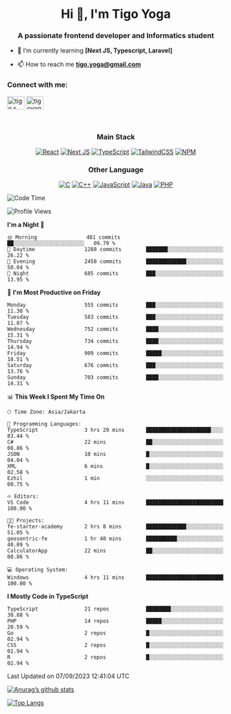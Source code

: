 
<h1 align="center">Hi 👋, I'm Tigo Yoga</h1>
<h3 align="center">A passionate frontend developer and Informatics student</h3>

- 🌱 I’m currently learning **[Next JS, Typescript, Laravel]**

- 📫 How to reach me **tigo.yoga@gmail.com**

<h3 align="left">Connect with me:</h3>
<p align="left">
<a href="https://linkedin.com/in/tigo s yoga" target="blank"><img align="center" src="https://raw.githubusercontent.com/rahuldkjain/github-profile-readme-generator/master/src/images/icons/Social/linked-in-alt.svg" alt="tigo s yoga" height="30" width="40" /></a>
<a href="https://instagram.com/tigoyoga" target="blank"><img align="center" src="https://raw.githubusercontent.com/rahuldkjain/github-profile-readme-generator/master/src/images/icons/Social/instagram.svg" alt="tigoyoga" height="30" width="40" /></a>
</p>

<br/>


<h3 align="center">Main Stack</h3>
<div align="center">
  
  <a href="">![React](https://img.shields.io/badge/react-%2320232a.svg?style=for-the-badge&logo=react&logoColor=%2361DAFB)</a>
  <a href="">![Next JS](https://img.shields.io/badge/Next-black?style=for-the-badge&logo=next.js&logoColor=white)</a>
   <a href="">![TypeScript](https://img.shields.io/badge/typescript-%23007ACC.svg?style=for-the-badge&logo=typescript&logoColor=white)</a>
  <a href="">![TailwindCSS](https://img.shields.io/badge/tailwindcss-%2338B2AC.svg?style=for-the-badge&logo=tailwind-css&logoColor=white)</a>
  <a href="">![NPM](https://img.shields.io/badge/NPM-%23000000.svg?style=for-the-badge&logo=npm&logoColor=white)</a>
</div>
<h3 align="center">Other Language</h3>
<div align="center">
  
  <a href="">![C](https://img.shields.io/badge/c-%2300599C.svg?style=for-the-badge&logo=c&logoColor=white)</a>
  <a href="">![C++](https://img.shields.io/badge/c++-%2300599C.svg?style=for-the-badge&logo=c%2B%2B&logoColor=white)</a>
  <a href="">![JavaScript](https://img.shields.io/badge/javascript-%23323330.svg?style=for-the-badge&logo=javascript&logoColor=%23F7DF1E)</a>
  <a href="">![Java](https://img.shields.io/badge/java-%23ED8B00.svg?style=for-the-badge&logo=java&logoColor=white)</a>
  <a href="">![PHP](https://img.shields.io/badge/php-%23777BB4.svg?style=for-the-badge&logo=php&logoColor=white)</a>
</div>

<!--START_SECTION:waka-->
![Code Time](http://img.shields.io/badge/Code%20Time-487%20hrs%2020%20mins-blue)

![Profile Views](http://img.shields.io/badge/Profile%20Views-3-blue)

**I'm a Night 🦉** 

```text
🌞 Morning                481 commits         ██░░░░░░░░░░░░░░░░░░░░░░░   09.79 % 
🌆 Daytime                1288 commits        ███████░░░░░░░░░░░░░░░░░░   26.22 % 
🌃 Evening                2458 commits        █████████████░░░░░░░░░░░░   50.04 % 
🌙 Night                  685 commits         ███░░░░░░░░░░░░░░░░░░░░░░   13.95 % 
```
📅 **I'm Most Productive on Friday** 

```text
Monday                   555 commits         ███░░░░░░░░░░░░░░░░░░░░░░   11.30 % 
Tuesday                  583 commits         ███░░░░░░░░░░░░░░░░░░░░░░   11.87 % 
Wednesday                752 commits         ████░░░░░░░░░░░░░░░░░░░░░   15.31 % 
Thursday                 734 commits         ████░░░░░░░░░░░░░░░░░░░░░   14.94 % 
Friday                   909 commits         █████░░░░░░░░░░░░░░░░░░░░   18.51 % 
Saturday                 676 commits         ███░░░░░░░░░░░░░░░░░░░░░░   13.76 % 
Sunday                   703 commits         ████░░░░░░░░░░░░░░░░░░░░░   14.31 % 
```


📊 **This Week I Spent My Time On** 

```text
🕑︎ Time Zone: Asia/Jakarta

💬 Programming Languages: 
TypeScript               3 hrs 29 mins       █████████████████████░░░░   83.44 % 
C#                       22 mins             ██░░░░░░░░░░░░░░░░░░░░░░░   08.86 % 
JSON                     10 mins             █░░░░░░░░░░░░░░░░░░░░░░░░   04.04 % 
XML                      6 mins              █░░░░░░░░░░░░░░░░░░░░░░░░   02.58 % 
Ezhil                    1 min               ░░░░░░░░░░░░░░░░░░░░░░░░░   00.75 % 

🔥 Editors: 
VS Code                  4 hrs 11 mins       █████████████████████████   100.00 % 

🐱‍💻 Projects: 
fe-starter-academy       2 hrs 8 mins        █████████████░░░░░░░░░░░░   51.05 % 
geosentric-fe            1 hr 40 mins        ██████████░░░░░░░░░░░░░░░   40.09 % 
CalculatorApp            22 mins             ██░░░░░░░░░░░░░░░░░░░░░░░   08.86 % 

💻 Operating System: 
Windows                  4 hrs 11 mins       █████████████████████████   100.00 % 
```

**I Mostly Code in TypeScript** 

```text
TypeScript               21 repos            ████████░░░░░░░░░░░░░░░░░   30.88 % 
PHP                      14 repos            █████░░░░░░░░░░░░░░░░░░░░   20.59 % 
Go                       2 repos             █░░░░░░░░░░░░░░░░░░░░░░░░   02.94 % 
CSS                      2 repos             █░░░░░░░░░░░░░░░░░░░░░░░░   02.94 % 
R                        2 repos             █░░░░░░░░░░░░░░░░░░░░░░░░   02.94 % 
```




 Last Updated on 07/09/2023 12:41:04 UTC
<!--END_SECTION:waka-->

[![Anurag’s github stats](https://github-readme-stats.vercel.app/api?username=tigoyoga)](https://github.com/tigoyoga)

[![Top Langs](https://github-readme-stats.vercel.app/api/top-langs/?username=tigoyoga&layout=compact)](https://github.com/tigoyoga)
